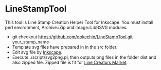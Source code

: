 LineStampTool
=============

This tool is Line Stamp Creation Helper Tool for Inkscape.
You must install perl environment, Archive::Zip and Image::LibRSVG modules.

* git checkout https://github.com/dokechin/LineStampTool.git your_stamp_name
* Template svg files have prepared in in the src folder.
* Edit svg file by [Inkscape](http://inkscape.org/). 
* Execute ./script/svg2png.pl, then outputs png files in the folder dist and also zipped file. Zipped file is fit for [Line Creators Market](https://creator.line.me).

